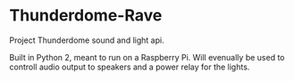 Thunderdome-Rave
================

Project Thunderdome sound and light api.

Built in Python 2, meant to run on a Raspberry Pi.
Will evenually be used to controll audio output to
speakers and a power relay for the lights.
